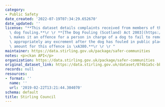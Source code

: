 ```yaml
---
category:
- Public Safety
date_created: '2022-07-19T07:34:29.652670'
date_updated: ''
license: "**This dataset details complaints received from members of the public about\
  \ dog fouling.**\r \r **[The Dog Fouling (Scotland) Act 2003](https://www.legislation.gov.uk/asp/2003/12/contents)\
  \ makes it an offence for a person in charge of a dog to fail to remove and dispose\
  \ appropriately any excrement after the dog has fouled in public places. The fine\
  \ amount for this offence is \xA380.**\r \r \r "
maintainer: https://data.stirling.gov.uk/package/safer-communities
notes: <p>ckan API</p>
organization: https://data.stirling.gov.uk/package/safer-communities
original_dataset_link: https://data.stirling.gov.uk/dataset/874b1a5c-bbe9-48c9-9066-2492e96349fa/resource/940afe35-7c79-4f06-b763-eb156f5f7078/download/20220406-dog-fouling-notices-01.04.2021-to-31.03.2022-v1.0.csv
records: null
resources:
- format: ''
  name: ''
  url: '2019-02-22T13:21:44.304070'
schema: default
title: Stirling Council
---
```

